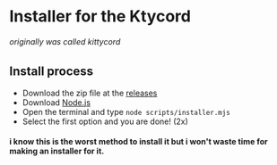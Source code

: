 # Installer for the Ktycord
###### originally was called kittycord


## Install process
- Download the zip file at the [releases](https://github.com/naohdevelopment/ktycord-installer/releases)
- Download [Node.js](https://nodejs.org/en/download)
- Open the terminal and type `node scripts/installer.mjs`
- Select the first option and you are done! (2x)


#### i know this is the worst method to install it but i won't waste time for making an installer for it.
